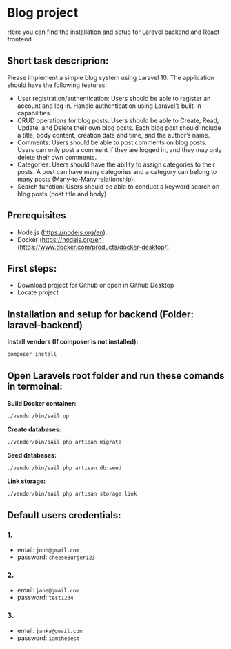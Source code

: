 # Blog project

Here you can find the installation and setup for Laravel backend and React frontend.

## Short task descriprion:
Please implement a simple blog system using Laravel 10. The application should have the following features:
- User registration/authentication: Users should be able to register an account and log in. Handle authentication using Laravel’s built-in capabilities.
- CRUD operations for blog posts: Users should be able to Create, Read, Update, and Delete their own blog posts. Each blog post should include a title, body content, creation date and time, and the author’s name.
- Comments: Users should be able to post comments on blog posts. Users can only post a comment if they are logged in, and they may only delete their own comments.
- Categories: Users should have the ability to assign categories to their posts. A post can have many categories and a category can belong to many posts (Many-to-Many relationship).
- Search function: Users should be able to conduct a keyword search on blog posts (post title and body)
## Prerequisites
- Node.js (https://nodejs.org/en).
- Docker (https://nodejs.org/en](https://www.docker.com/products/docker-desktop/).

## First steps:
- Download project for Github or open in Github Desktop
- Locate project


## Installation and setup for backend (Folder: laravel-backend)

**Install vendors (If composer is not installed):**
```bash 
composer install
```
## Open Laravels root folder and run these comands in termoinal:
**Build Docker container:**
```bash 
./vendor/bin/sail up
```

**Create databases:**
```bash 
./vendor/bin/sail php artisan migrate
```

**Seed databases:**
```bash 
./vendor/bin/sail php artisan db:seed
```

**Link storage:**
```bash
./vendor/bin/sail php artisan storage:link
```
## Default users credentials:
### 1.
- email: ```jonh@gmail.com```
- password: ```cheeseBurger123```
### 2.
- email: ```jane@gmail.com```
- password: ```test1234```
### 3.
- email: ```janka@gmail.com```
- password: ```iamthebest```


